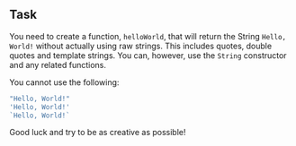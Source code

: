 ## Task
You need to create a function, `helloWorld`, that will return the String `Hello, World!` without actually using raw strings. This includes quotes, double quotes and template strings. You can, however, use the `String` constructor and any related functions.

You cannot use the following:
 ```js
"Hello, World!"
'Hello, World!'
`Hello, World!`
 ```
 
 Good luck and try to be as creative as possible!